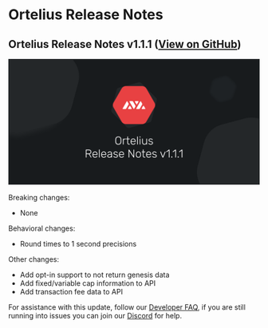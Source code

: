 # Ortelius Release Notes

## Ortelius Release Notes v1.1.1 \([View on GitHub](https://github.com/ava-labs/ortelius/releases/tag/v1.1.1)\)

![Ortelius release notes v1.1.1.png](../../.gitbook/assets/Ortelius-release-notes-v1.1.1.png)

Breaking changes:

* None

Behavioral changes:

* Round times to 1 second precisions

Other changes:

* Add opt-in support to not return genesis data
* Add fixed/variable cap information to API
* Add transaction fee data to API

For assistance with this update, follow our [Developer FAQ](https://support.avalabs.org/en/collections/2618154-developer-faq), if you are still running into issues you can join our [Discord](https://chat.avax.network) for help.

